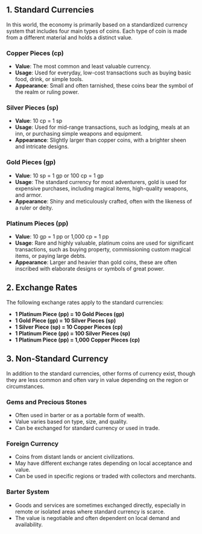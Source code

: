 ## **1. Standard Currencies**

In this world, the economy is primarily based on a standardized currency system that includes four main types of coins. Each type of coin is made from a different material and holds a distinct value.

### **Copper Pieces (cp)**

- **Value**: The most common and least valuable currency.
- **Usage**: Used for everyday, low-cost transactions such as buying basic food, drink, or simple tools.
- **Appearance**: Small and often tarnished, these coins bear the symbol of the realm or ruling power.

### **Silver Pieces (sp)**

- **Value**: 10 cp = 1 sp
- **Usage**: Used for mid-range transactions, such as lodging, meals at an inn, or purchasing simple weapons and equipment.
- **Appearance**: Slightly larger than copper coins, with a brighter sheen and intricate designs.

### **Gold Pieces (gp)**

- **Value**: 10 sp = 1 gp or 100 cp = 1 gp
- **Usage**: The standard currency for most adventurers, gold is used for expensive purchases, including magical items, high-quality weapons, and armor.
- **Appearance**: Shiny and meticulously crafted, often with the likeness of a ruler or deity.

### **Platinum Pieces (pp)**

- **Value**: 10 gp = 1 pp or 1,000 cp = 1 pp
- **Usage**: Rare and highly valuable, platinum coins are used for significant transactions, such as buying property, commissioning custom magical items, or paying large debts.
- **Appearance**: Larger and heavier than gold coins, these are often inscribed with elaborate designs or symbols of great power.

## **2. Exchange Rates**

The following exchange rates apply to the standard currencies:

- **1 Platinum Piece (pp) = 10 Gold Pieces (gp)**
- **1 Gold Piece (gp) = 10 Silver Pieces (sp)**
- **1 Silver Piece (sp) = 10 Copper Pieces (cp)**
- **1 Platinum Piece (pp) = 100 Silver Pieces (sp)**
- **1 Platinum Piece (pp) = 1,000 Copper Pieces (cp)**

## **3. Non-Standard Currency**

In addition to the standard currencies, other forms of currency exist, though they are less common and often vary in value depending on the region or circumstances.

### **Gems and Precious Stones**

- Often used in barter or as a portable form of wealth.
- Value varies based on type, size, and quality.
- Can be exchanged for standard currency or used in trade.

### **Foreign Currency**

- Coins from distant lands or ancient civilizations.
- May have different exchange rates depending on local acceptance and value.
- Can be used in specific regions or traded with collectors and merchants.

### **Barter System**

- Goods and services are sometimes exchanged directly, especially in remote or isolated areas where standard currency is scarce.
- The value is negotiable and often dependent on local demand and availability.